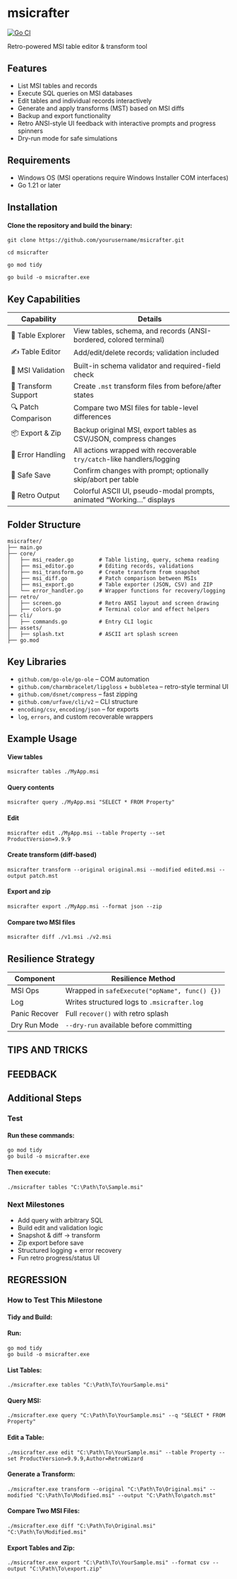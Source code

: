 # msicrafter
[![Go CI](https://github.com/mbarbine/msicrafter/actions/workflows/go.yml/badge.svg)](https://github.com/mbarbine/msicrafter/actions/workflows/go.yml)

Retro-powered MSI table editor & transform tool

## Features

- List MSI tables and records  
- Execute SQL queries on MSI databases  
- Edit tables and individual records interactively  
- Generate and apply transforms (MST) based on MSI diffs  
- Backup and export functionality  
- Retro ANSI-style UI feedback with interactive prompts and progress spinners  
- Dry-run mode for safe simulations  

## Requirements

- Windows OS (MSI operations require Windows Installer COM interfaces)  
- Go 1.21 or later  

## Installation

#### Clone the repository and build the binary:

```
git clone https://github.com/yourusername/msicrafter.git

cd msicrafter

go mod tidy

go build -o msicrafter.exe
```

## Key Capabilities

| Capability          | Details                                                                 |
|---------------------|-------------------------------------------------------------------------|
| 📄 Table Explorer   | View tables, schema, and records (ANSI-bordered, colored terminal)       |
| ✍️ Table Editor      | Add/edit/delete records; validation included                             |
| 🧠 MSI Validation    | Built-in schema validator and required-field check                       |
| 🔁 Transform Support | Create `.mst` transform files from before/after states                  |
| 🔍 Patch Comparison  | Compare two MSI files for table-level differences                       |
| 📦 Export & Zip     | Backup original MSI, export tables as CSV/JSON, compress changes         |
| 🧯 Error Handling    | All actions wrapped with recoverable `try/catch`-like handlers/logging   |
| 💾 Safe Save         | Confirm changes with prompt; optionally skip/abort per table             |
| 🎨 Retro Output      | Colorful ASCII UI, pseudo-modal prompts, animated “Working…” displays    |

## Folder Structure

```
msicrafter/
├── main.go
├── core/
│   ├── msi_reader.go        # Table listing, query, schema reading
│   ├── msi_editor.go        # Editing records, validations
│   ├── msi_transform.go     # Create transform from snapshot
│   ├── msi_diff.go          # Patch comparison between MSIs
│   ├── msi_export.go        # Table exporter (JSON, CSV) and ZIP
│   └── error_handler.go     # Wrapper functions for recovery/logging
├── retro/
│   ├── screen.go            # Retro ANSI layout and screen drawing
│   ├── colors.go            # Terminal color and effect helpers
├── cli/
│   ├── commands.go          # Entry CLI logic
├── assets/
│   ├── splash.txt           # ASCII art splash screen
├── go.mod
```

## Key Libraries

- `github.com/go-ole/go-ole` – COM automation
- `github.com/charmbracelet/lipgloss` + `bubbletea` – retro-style terminal UI
- `github.com/dsnet/compress` – fast zipping
- `github.com/urfave/cli/v2` – CLI structure
- `encoding/csv`, `encoding/json` – for exports
- `log`, `errors`, and custom recoverable wrappers

## Example Usage

#### View tables

```
msicrafter tables ./MyApp.msi
```

#### Query contents

```
msicrafter query ./MyApp.msi "SELECT * FROM Property"
```

#### Edit

```
msicrafter edit ./MyApp.msi --table Property --set ProductVersion=9.9.9
```

#### Create transform (diff-based)

```
msicrafter transform --original original.msi --modified edited.msi --output patch.mst
```

#### Export and zip

```
msicrafter export ./MyApp.msi --format json --zip
```


#### Compare two MSI files

```
msicrafter diff ./v1.msi ./v2.msi
```

## Resilience Strategy

| Component      | Resilience Method                             |
|----------------|-----------------------------------------------|
| MSI Ops        | Wrapped in `safeExecute("opName", func() {})` |
| Log            | Writes structured logs to `.msicrafter.log`   |
| Panic Recover  | Full `recover()` with retro splash            |
| Dry Run Mode   | `--dry-run` available before committing        |


## TIPS AND TRICKS


## FEEDBACK 

## Additional Steps

### Test

#### Run these commands:

```
go mod tidy
go build -o msicrafter.exe
```

#### Then execute:

```
./msicrafter tables "C:\Path\To\Sample.msi"
```

### Next Milestones

- Add query with arbitrary SQL
- Build edit and validation logic
- Snapshot & diff → transform
- Zip export before save
- Structured logging + error recovery
- Fun retro progress/status UI

## REGRESSION

### How to Test This Milestone
#### Tidy and Build:
#### Run:

```
go mod tidy
go build -o msicrafter.exe
```

#### List Tables:

```
./msicrafter.exe tables "C:\Path\To\YourSample.msi"
```

#### Query MSI:

```
./msicrafter.exe query "C:\Path\To\YourSample.msi" --q "SELECT * FROM Property"
```

#### Edit a Table:

```
./msicrafter.exe edit "C:\Path\To\YourSample.msi" --table Property --set ProductVersion=9.9.9,Author=RetroWizard
```

#### Generate a Transform:

```
./msicrafter.exe transform --original "C:\Path\To\Original.msi" --modified "C:\Path\To\Modified.msi" --output "C:\Path\To\patch.mst"
```

#### Compare Two MSI Files:

```
./msicrafter.exe diff "C:\Path\To\Original.msi" "C:\Path\To\Modified.msi"
```

#### Export Tables and Zip:

```
./msicrafter.exe export "C:\Path\To\YourSample.msi" --format csv --output "C:\Path\To\export.zip"
```
